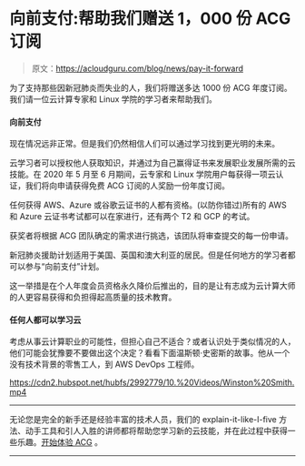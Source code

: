 # 向前支付:帮助我们赠送 1，000 份 ACG 订阅

> 原文：<https://acloudguru.com/blog/news/pay-it-forward>

为了支持那些因新冠肺炎而失业的人，我们将赠送多达 1000 份 ACG 年度订阅。我们请一位云计算专家和 Linux 学院的学习者来帮助我们。

#### 向前支付

现在情况远非正常。但是我们仍然相信人们可以通过学习找到更光明的未来。

云学习者可以授权他人获取知识，并通过为自己赢得证书来发展职业发展所需的云技能。在 2020 年 5 月至 6 月期间，云专家和 Linux 学院用户每获得一项云认证，我们将向申请获得免费 ACG 订阅的人奖励一份年度订阅。

任何获得 AWS、Azure 或谷歌云证书的人都有资格。(以防你错过)所有的 AWS 和 Azure 云证书考试都可以在家进行，还有两个 T2 和 GCP 的考试。

获奖者将根据 ACG 团队确定的需求进行挑选，该团队将审查提交的每一份申请。

新冠肺炎援助计划适用于美国、英国和澳大利亚的居民。但是任何地方的学习者都可以参与“向前支付”计划。

这一举措是在个人年度会员资格永久降价后推出的，目的是让有志成为云计算大师的人更容易获得和负担得起高质量的技术教育。

#### 任何人都可以学习云

考虑从事云计算职业的可能性，但担心自己不适合？或者认识处于类似情况的人，他们可能会犹豫要不要做出这个决定？看看下面温斯顿·史密斯的故事。他从一个没有技术背景的零售工人，到 AWS DevOps 工程师。

 <https://cdn2.hubspot.net/hubfs/2992779/10.%20Videos/Winston%20Smith.mp4>



* * *

无论您是完全的新手还是经验丰富的技术人员，我们的 explain-it-like-I-five 方法、动手工具和引人入胜的讲师都将帮助您学习新的云技能，并在此过程中获得一些乐趣。[开始体验 ACG](https://acloudguru.com/pricing) 。

* * *